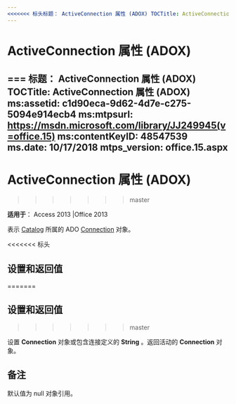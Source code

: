 ```yaml
---
<<<<<<< 标头标题： ActiveConnection 属性 (ADOX) TOCTitle: ActiveConnection 属性 (ADOX) ms:assetid: c1d90eca-9d62-4d7e-c275-5094e914ecb4 ms:mtpsurl: https://msdn.microsoft.com/library/JJ249945(v=office.15) ms:contentKeyID: 48547539 ms.date: 09/18/2015 mtps_版本： office.15.aspx
---
```


# <a name="activeconnection-property-adox"></a>ActiveConnection 属性 (ADOX)

=== 标题： ActiveConnection 属性 (ADOX) TOCTitle: ActiveConnection 属性 (ADOX) ms:assetid: c1d90eca-9d62-4d7e-c275-5094e914ecb4 ms:mtpsurl: https://msdn.microsoft.com/library/JJ249945(v=office.15) ms:contentKeyID: 48547539 ms.date: 10/17/2018 mtps_version: office.15.aspx
---

# <a name="activeconnection-property-adox"></a>ActiveConnection 属性 (ADOX)
>>>>>>> master

**适用于**： Access 2013 |Office 2013

表示 [Catalog](connection-object-ado.md) 所属的 ADO [Connection](catalog-object-adox.md) 对象。

<<<<<<< 标头
## <a name="settings-and-return-values"></a>设置和返回值
=======
## <a name="settings-and-return-values"></a>设置和返回值
>>>>>>> master

设置 **Connection** 对象或包含连接定义的 **String** 。返回活动的 **Connection** 对象。

## <a name="remarks"></a>备注

默认值为 null 对象引用。

